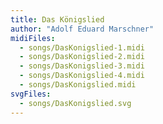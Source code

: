 ```yaml
---
title: Das Königslied
author: "Adolf Eduard Marschner"
midiFiles:
  - songs/DasKonigslied-1.midi
  - songs/DasKonigslied-2.midi
  - songs/DasKonigslied-3.midi
  - songs/DasKonigslied-4.midi
  - songs/DasKonigslied.midi
svgFiles:
  - songs/DasKonigslied.svg
---
```

